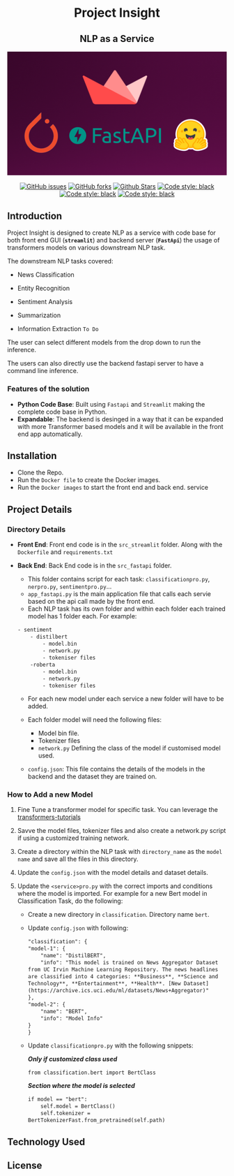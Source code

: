<h1 align="center">Project Insight</h1>

<h2 align="center">NLP as a Service</h2>

<p align="center">
<img alt="Project Insight" src="meta/Insight.png">
</p>

<p align="center">
<a href="https://github.com/abhimishra91/insightissues"><img alt="GitHub issues" src="https://img.shields.io/github/issues/abhimishra91/insight"></a>
<a href="https://github.com/abhimishra91/insight/network"><img alt="GitHub forks" src="https://img.shields.io/github/forks/abhimishra91/insight"></a>
<a href="https://github.com/abhimishra91/insight/stargazers"><img alt="Github Stars" src="https://img.shields.io/github/stars/abhimishra91/insight"></a>
<a href="https://github.com/abhimishra91/insight/blob/master/LICENSE"><img alt="Code style: black" src="https://img.shields.io/github/license/abhimishra91/insight"></a>
<a href="https://github.com/abhimishra91/insight/blob/master/LICENSE"><img alt="Code style: black" src="https://img.shields.io/github/license/abhimishra91/insight"></a>
<a href="https://github.com/abhimishra91/insight/"><img alt="Code style: black" src="https://img.shields.io/badge/code%20style-black-000000.svg"></a>
</p>

## Introduction

Project Insight is designed to create NLP as a service with code base for both front end GUI (**`streamlit`**)  and backend server (**`FastApi`**) the usage of transformers models on various downstream NLP task.

The downstream NLP tasks covered:

* News Classification

* Entity Recognition

* Sentiment Analysis

* Summarization

* Information Extraction `To Do`

The user can select different models from the drop down to run the inference.

The users can also directly use the backend fastapi server to have a command line inference. 

### Features of the solution

* **Python Code Base**: Built using `Fastapi` and `Streamlit` making the complete code base in Python.
* **Expandable**: The backend is desinged in a way that it can be expanded with more Transformer based models and it will be available in the front end app automatically. 

## Installation

* Clone the Repo.
* Run the `Docker file` to create the Docker images.
* Run the `Docker images` to start the front end and back end. service

## Project Details

### Directory Details

* **Front End**: Front end code is in the `src_streamlit` folder. Along with the `Dockerfile` and `requirements.txt`

* **Back End**: Back End code is in the `src_fastapi` folder.
    * This folder contains script for each task: `classificationpro.py`, `nerpro.py`, `sentimentpro.py`...
    * `app_fastapi.py` is the main application file that calls each servie based on the api call made by the front end.
    * Each NLP task has its own folder and within each folder each trained model has 1 folder each. For example:
    ```
    - sentiment
        - distilbert
            - model.bin
            - network.py
            - tokeniser files
        -roberta
            - model.bin
            - network.py
            - tokeniser files
    ```
    * For each new model under each service a new folder will have to be added.
    * Each folder model will need the following files:
        * Model bin file.
        * Tokenizer files
        * `network.py` Defining the class of the model if customised model used.

    * `config.json`: This file contains the details of the models in the backend and the dataset they are trained on.

### How to Add a new Model

1. Fine Tune a transformer model for specific task. You can leverage the [transformers-tutorials](https://github.com/abhimishra91/transformers-tutorials)

2. Savve the model files, tokenizer files and also create a network.py script if using a customized training network.

3. Create a directory within the NLP task with `directory_name` as the `model name` and save all the files in this directory.

4. Update the `config.json` with the model details and dataset details.

5. Update the `<service>pro.py` with the correct imports and conditions where the model is imported. For example for a new Bert model in Classification Task, do the following:
    * Create a new directory in `classification`. Directory name `bert`.
    * Update `config.json` with following:
        ```
        "classification": {
        "model-1": {
            "name": "DistilBERT",
            "info": "This model is trained on News Aggregator Dataset from UC Irvin Machine Learning Repository. The news headlines are classified into 4 categories: **Business**, **Science and Technology**, **Entertainment**, **Health**. [New Dataset](https://archive.ics.uci.edu/ml/datasets/News+Aggregator)"
        },
        "model-2": {
            "name": "BERT",
            "info": "Model Info"
        }
        }
        ```
    * Update `classificationpro.py` with the following snippets:
        
        **_Only if customized class used_**
        ```
        from classification.bert import BertClass
        ```

        **_Section where the model is selected_**
        ```
        if model == "bert":
            self.model = BertClass()
            self.tokenizer = BertTokenizerFast.from_pretrained(self.path)
        ```

## Technology Used

## License


